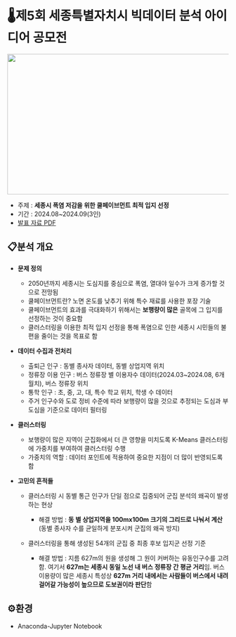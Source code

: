# 🌡제5회 세종특별자치시 빅데이터 분석 아이디어 공모전


<img src="https://github.com/maango97/sejong-bigdata-contest/blob/main/%EC%A0%9C%EC%B6%9C%EB%AC%BC%20%ED%91%9C%EC%A7%80.png" width="600" height="320"/>

- 주제 : **세종시 폭염 저감을 위한 쿨페이브먼트 최적 입지 선정**
- 기간 : 2024.08~2024.09(3인)
- [발표 자료 PDF](https://github.com/maango97/sejong-bigdata-contest/blob/main/%E1%84%8E%E1%85%AC%E1%84%8C%E1%85%A9%E1%86%BC%20%E1%84%8C%E1%85%A6%E1%84%8E%E1%85%AE%E1%86%AF%E1%84%86%E1%85%AE%E1%86%AF.pdf)


## 📋분석 개요


- **문제 정의**
  - 2050년까지 세종시는 도심지를 중심으로 폭염, 열대야 일수가 크게 증가할 것으로 전망됨
  - 쿨페이브먼트란? 노면 온도를 낮추기 위해 특수 재료를 사용한 포장 기술
  - 쿨페이브먼트의 효과를 극대화하기 위해서는 **보행량이 많은** 골목에 그 입지를 선정하는 것이 중요함
  - 클러스터링을 이용한 최적 입지 선정을 통해 폭염으로 인한 세종시 시민들의 불편을 줄이는 것을 목표로 함

- **데이터 수집과 전처리**
  - 출퇴근 인구 : 동별 종사자 데이터, 동별 상업지역 위치
  - 정류장 이용 인구 : 버스 정류장 별 이용자수 데이터(2024.03~2024.08, 6개월치), 버스 정류장 위치
  - 통학 인구 : 초, 중, 고, 대, 특수 학교 위치, 학생 수 데이터
  - 주거 인구수와 도로 정비 수준에 따라 보행량이 많을 것으로 추정되는 도심과 부도심을 기준으로 데이터 필터링

- **클러스터링**
  - 보행량이 많은 지역이 군집화에서 더 큰 영향을 미치도록 K-Means 클러스터링에 가중치를 부여하여 클러스터링 수행
  - 가중치의 역할 : 데이터 포인트에 적용하여 중요한 지점이 더 많이 반영되도록 함

- **고민의 흔적들**
  - 클러스터링 시 동별 통근 인구가 단일 점으로 집중되어 군집 분석의 왜곡이 발생하는 현상
  
      - 해결 방법 : **동 별 상업지역을 100mx100m 크기의 그리드로 나눠서 계산**(동별 종사자 수를 균일하게 분포시켜 군집의 왜곡 방지)
  
  - 클러스터링을 통해 생성된 54개의 군집 중 최종 후보 입지군 선정 기준
  
      - 해결 방법 : 지름 627m의 원을 생성해 그 원이 커버하는 유동인구수를 고려함. 여기서 **627m는 세종시 동일 노선 내 버스 정류장 간 평균 거리**임. 버스 이용량이 많은 세종시 특성상 **627m 거리 내에서는 사람들이 버스에서 내려 걸어갈 가능성이 높으므로 도보권이라 판단**함


## ⚙️환경


- Anaconda-Jupyter Notebook
